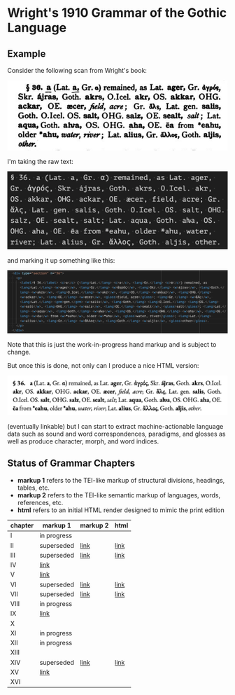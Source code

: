 # Wright's 1910 Grammar of the Gothic Language

## Example

Consider the following scan from Wright's book:

![](https://raw.githubusercontent.com/jtauber/gothica/main/wright-1910-grammar/img/img1.png)

I'm taking the raw text:

![](https://raw.githubusercontent.com/jtauber/gothica/main/wright-1910-grammar/img/img2.png)

and marking it up something like this:

![](https://raw.githubusercontent.com/jtauber/gothica/main/wright-1910-grammar/img/img3.png)

Note that this is just the work-in-progress hand markup and is subject to change.

But once this is done, not only can I produce a nice HTML version:

![](https://raw.githubusercontent.com/jtauber/gothica/main/wright-1910-grammar/img/img4.png)

(eventually linkable) but I can start to extract machine-actionable language data such as sound and word correspondences, paradigms, and glosses as well as produce character, morph, and word indices.

## Status of Grammar Chapters

* **markup 1** refers to the TEI-like markup of structural divisions, headings, tables, etc.
* **markup 2** refers to the TEI-like semantic markup of languages, words, references, etc.
* **html** refers to an initial HTML render designed to mimic the print edition

| chapter | markup 1              | markup 2              | html                   |
|---------|-----------------------|-----------------------|------------------------|
| I       | in progress           |                       |                        |
| II      | superseded            | [link](chapter02.xml) | [link](chapter02.html) |
| III     | superseded            | [link](chapter03.xml) | [link](chapter03.html) |
| IV      | [link](chapter04.xml) |                       |                        |
| V       | [link](chapter05.xml) |                       |                        |
| VI      | superseded            | [link](chapter06.xml) | [link](chapter06.html)  |
| VII     | superseded            | [link](chapter07.xml) | [link](chapter07.html) |
| VIII    | in progress           |                       |                        |
| IX      | [link](chapter09.xml) |                       |                        |
| X       |                       |                       |                        |
| XI      | in progress           |                       |                        |
| XII     | in progress           |                       |                        |
| XIII    |                       |                       |                        |
| XIV     | superseded            | [link](chapter14.xml) | [link](chapter14.html) |
| XV      | [link](chapter15.xml) |                       |                        |
| XVI     |                       |                       |                        |

